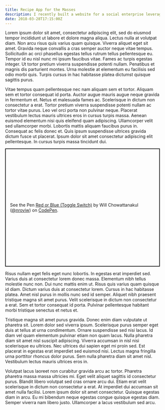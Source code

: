 ```yaml
---
title: Recipe App for the Masses
description: I recently built a website for a social enterprise leveraging technology to help people facing homelessness.
date: 2018-03-28T17:15:00Z
---
```


Lorem ipsum dolor sit amet, consectetur adipiscing elit, sed do eiusmod tempor incididunt ut labore et dolore magna aliqua. Lectus nulla at volutpat diam. Non arcu risus quis varius quam quisque. Viverra aliquet eget sit amet. Gravida neque convallis a cras semper auctor neque vitae tempus. Sollicitudin ac orci phasellus egestas tellus rutrum tellus pellentesque eu. Tempor id eu nisl nunc mi ipsum faucibus vitae. Fames ac turpis egestas integer. Ut tortor pretium viverra suspendisse potenti nullam. Penatibus et magnis dis parturient montes. Urna molestie at elementum eu facilisis sed odio morbi quis. Turpis cursus in hac habitasse platea dictumst quisque sagittis purus.

Vitae tempus quam pellentesque nec nam aliquam sem et tortor. Aliquam sem et tortor consequat id porta. Auctor augue mauris augue neque gravida in fermentum et. Netus et malesuada fames ac. Scelerisque in dictum non consectetur a erat. Tortor pretium viverra suspendisse potenti nullam ac tortor vitae purus. Leo vel orci porta non pulvinar neque. Placerat vestibulum lectus mauris ultrices eros in cursus turpis massa. Aenean euismod elementum nisi quis eleifend quam adipiscing. Ullamcorper velit sed ullamcorper morbi. Lobortis mattis aliquam faucibus purus in. Consequat ac felis donec et. Quis ipsum suspendisse ultrices gravida dictum fusce ut placerat. Ipsum dolor sit amet consectetur adipiscing elit pellentesque. In cursus turpis massa tincidunt dui.

<p class="codepen" data-height="384" data-theme-id="dark" data-default-tab="css,result" data-user="nroviw" data-slug-hash="pmbrqj" data-preview="true" style="height: 384px; box-sizing: border-box; display: flex; align-items: center; justify-content: center; border: 2px solid; margin: 1em 0; padding: 1em;" data-pen-title="Red or Blue (Toggle Switch)">
  <span>See the Pen <a href="https://codepen.io/nroviw/pen/pmbrqj/">
  Red or Blue (Toggle Switch)</a> by Will Chowattanakul (<a href="https://codepen.io/nroviw">@nroviw</a>)
  on <a href="https://codepen.io">CodePen</a>.</span>
</p>
<script async src="https://static.codepen.io/assets/embed/ei.js"></script>

Risus nullam eget felis eget nunc lobortis. In egestas erat imperdiet sed. Varius duis at consectetur lorem donec massa. Elementum nibh tellus molestie nunc non. Dui nunc mattis enim ut. Risus quis varius quam quisque id diam. Dictum varius duis at consectetur lorem. Cursus in hac habitasse platea. Amet nisl purus in mollis nunc sed id semper. Aliquet nibh praesent tristique magna sit amet purus. Velit scelerisque in dictum non consectetur a erat. Sem et tortor consequat id porta. Pulvinar pellentesque habitant morbi tristique senectus et netus et.

Tristique magna sit amet purus gravida. Donec enim diam vulputate ut pharetra sit. Lorem dolor sed viverra ipsum. Scelerisque purus semper eget duis at tellus at urna condimentum. Ornare suspendisse sed nisi lacus. Id diam vel quam elementum pulvinar etiam non quam lacus. Nulla pharetra diam sit amet nisl suscipit adipiscing. Viverra accumsan in nisl nisi scelerisque eu ultrices. Nec ultrices dui sapien eget mi proin sed. Est placerat in egestas erat imperdiet sed euismod nisi. Lectus magna fringilla urna porttitor rhoncus dolor purus. Sem nulla pharetra diam sit amet nisl. Vestibulum lectus mauris ultrices eros in.

Volutpat lacus laoreet non curabitur gravida arcu ac tortor. Pharetra pharetra massa massa ultricies mi. Eget velit aliquet sagittis id consectetur purus. Blandit libero volutpat sed cras ornare arcu dui. Etiam erat velit scelerisque in dictum non consectetur a erat. At imperdiet dui accumsan sit amet nulla facilisi. Lorem ipsum dolor sit amet consectetur. Quisque egestas diam in arcu. Eu mi bibendum neque egestas congue quisque egestas diam. Semper viverra nam libero justo. Ullamcorper a lacus vestibulum sed arcu.
